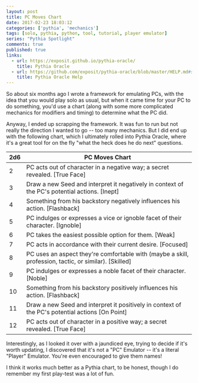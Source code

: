 ```yaml
---
layout: post
title: PC Moves Chart
date: 2017-02-23 18:03:12
categories: ['pythia', 'mechanics']
tags: [solo, pythia, python, tool, tutorial, player emulator]
series: "Pythia Spotlight"
comments: true
published: true
links:
  - url: https://exposit.github.io/pythia-oracle/
    title: Pythia Oracle
  - url: https://github.com/exposit/pythia-oracle/blob/master/HELP.md#secrets--triggers
    title: Pythia Oracle Help
---
```


So about six months ago I wrote a framework for emulating PCs, with the idea that you would play solo as usual, but when it came time for your PC to do something, you'd use a chart (along with some more complicated mechanics for modifiers and timing) to determine what the PC did.

<!--more-->

Anyway, I ended up scrapping the framework. It was fun to run but not really the direction I wanted to go -- too many mechanics. But I did end up with the following chart, which I ultimately rolled into Pythia Oracle, where it's a great tool for on the fly "what the heck does he do next" questions.

| 2d6 | PC Moves Chart |
| --- | -------------- |
2 |  PC acts out of character in a negative way; a secret revealed. [True Face]
3 |  Draw a new Seed and interpret it negatively in context of the PC's potential actions. [Inept]
4 |  Something from his backstory negatively influences his action. [Flashback]
5 |  PC indulges or expresses a vice or ignoble facet of their character. [Ignoble]
6 |  PC takes the easiest possible option for them. [Weak]
7 |  PC acts in accordance with their current desire. [Focused]
8 |  PC uses an aspect they're comfortable with (maybe a skill, profession, tactic, or similar). [Skilled]
9 |  PC indulges or expresses a noble facet of their character. [Noble]
10 |  Something from his backstory positively influences his action. [Flashback]
11 |  Draw a new Seed and interpret it positively in context of the PC's potential actions [On Point]
12 |  PC acts out of character in a positive way; a secret revealed. [True Face]

Interestingly, as I looked it over with a jaundiced eye, trying to decide if it's worth updating, I discovered that it's not a "PC" Emulator -- it's a literal "Player" Emulator. You're even encouraged to give them names!

I think it works much better as a Pythia chart, to be honest, though I do remember my first play-test was a lot of fun.
